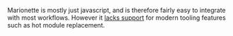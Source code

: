 
Marionette is mostly just javascript, and is therefore fairly easy to integrate with most workflows. However it [lacks support](http://stackoverflow.com/questions/34978116/getting-marionette-backbone-to-work-with-webpack-hot-module-replacement) for modern tooling features such as hot module replacement.
